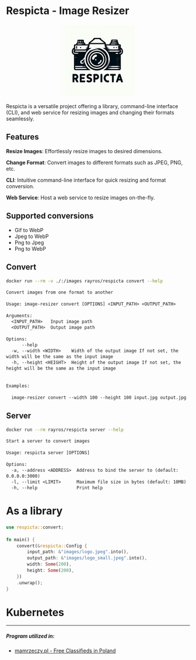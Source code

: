 # Respicta - Image Resizer

<p align="center" width="100%">
    <img src="./images/logo_small.jpeg"> 
</p>

Respicta is a versatile project offering a library, command-line interface (CLI), and web service for resizing images and changing their formats seamlessly.

## Features

**Resize Images**: Effortlessly resize images to desired dimensions.

**Change Format**: Convert images to different formats such as JPEG, PNG, etc.

**CLI**: Intuitive command-line interface for quick resizing and format conversion.

**Web Service**: Host a web service to resize images on-the-fly.

## Supported conversions 

- Gif to WebP
- Jpeg to WebP
- Png to Jpeg
- Png to WebP

## Convert

```bash
docker run --rm -v ./:/images rayros/respicta convert --help
```

```plaintext
Convert images from one format to another

Usage: image-resizer convert [OPTIONS] <INPUT_PATH> <OUTPUT_PATH>

Arguments:
  <INPUT_PATH>   Input image path
  <OUTPUT_PATH>  Output image path

Options:
      --help             
  -w, --width <WIDTH>    Width of the output image If not set, the width will be the same as the input image
  -h, --height <HEIGHT>  Height of the output image If not set, the height will be the same as the input image


Examples:

  image-resizer convert --width 100 --height 100 input.jpg output.jpg
```

## Server

```bash
docker run --rm rayros/respicta server --help
```

```plaintext
Start a server to convert images

Usage: respicta server [OPTIONS]

Options:
  -a, --address <ADDRESS>  Address to bind the server to (default: 0.0.0.0:3000)
  -l, --limit <LIMIT>      Maximum file size in bytes (default: 10MB)
  -h, --help               Print help
```

# As a library

```rust
use respicta::convert;

fn main() {
    convert(&respicta::Config {
        input_path: &"images/logo.jpeg".into(),
        output_path: &"images/logo_small.jpeg".into(),
        width: Some(200),
        height: Some(200),
    })
    .unwrap();
}
```

# Kubernetes


---

##### Program utilized in:

- [mamrzeczy.pl - Free Classifieds in Poland](https://mamrzeczy.pl)
